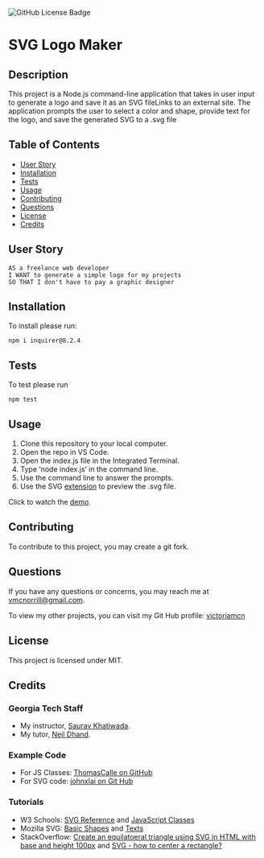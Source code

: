 ![GitHub License Badge](https://img.shields.io/badge/license-MIT-blue.svg)

# SVG Logo Maker

## Description

This project is a Node.js command-line application that takes in user input to generate a logo and save it as an SVG fileLinks to an external site. The application prompts the user to select a color and shape, provide text for the logo, and save the generated SVG to a .svg file

## Table of Contents
- [User Story](#user-story)
- [Installation](#installation)
- [Tests](#tests)
- [Usage](#usage)
- [Contributing](#contributing)
- [Questions](#questions)
- [License](#license)
- [Credits](#credits)

## User Story

```
AS a freelance web developer
I WANT to generate a simple logo for my projects
SO THAT I don't have to pay a graphic designer
```

## Installation

To install please run:
```
npm i inquirer@8.2.4
```

## Tests

To test please run
```
npm test
```

## Usage

1. Clone this repository to your local computer.
2. Open the repo in VS Code.
3. Open the index.js file in the Integrated Terminal.
4. Type ‘node index.js’ in the command line.
5. Use the command line to answer the prompts.
6. Use the SVG [extension](https://marketplace.visualstudio.com/items?itemName=jock.svg) to preview the .svg file.

Click to watch the [demo]().

## Contributing

To contribute to this project, you may create a git fork.

## Questions

If you have any questions or concerns, you may reach me at vmcnorrill@gmail.com.

To view my other projects, you can visit my Git Hub profile: [victoriamcn](https://github.com/victoriamcn)


## License

This project is licensed under MIT.

## Credits

### Georgia Tech Staff

- My instructor, [Saurav Khatiwada](https://github.com/khatiwadasaurav).
- My tutor, [Neil Dhand](https://github.com/neildhand).

### Example Code
- For JS Classes: [ThomasCalle on GitHub](https://github.com/ThomasCalle/Thomas-Object-Oriented-Programming-SVG-Logo-Maker/blob/main/index.js)
- For SVG code: [johnxlai on Git Hub](https://github.com/johnxlai/svg-logo-maker/blob/main/lib/generateSvg.js)

### Tutorials
- W3 Schools: [SVG Reference](https://www.w3schools.com/graphics/svg_reference.asp) and [JavaScript Classes](https://www.w3schools.com/js/js_classes.asp)
- Mozilla SVG: [Basic Shapes](https://developer.mozilla.org/en-US/docs/Web/SVG/Tutorial/Basic_Shapes) and [Texts](https://developer.mozilla.org/en-US/docs/Web/SVG/Tutorial/Texts)
- StackOverflow: [Create an equilatoeral triangle using SVG in HTML with base and height 100px](https://stackoverflow.com/questions/54955165/create-a-equilateral-triangle-using-svg-in-html-with-base-and-height-100px) and [SVG - how to center a rectangle?](https://stackoverflow.com/questions/53946107/svg-how-to-center-a-rectangle)
